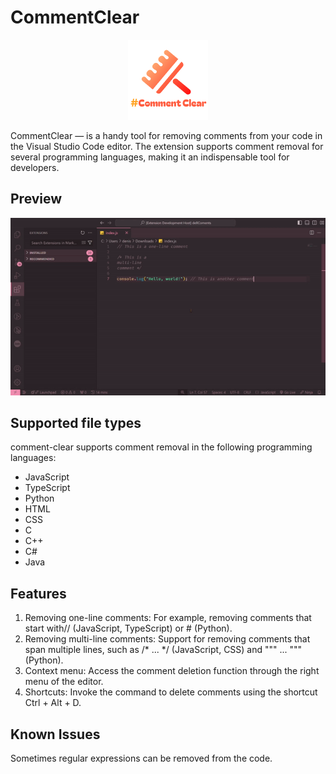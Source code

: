 # CommentClear

<div align=center>

![logo](https://github.com/DenisGas/comment-clear/blob/main/assets/icon.png?raw=true)

</div>

CommentClear — is a handy tool for removing comments from your code in the Visual Studio Code editor. The extension supports comment removal for several programming languages, making it an indispensable tool for developers.

## Preview

![Demo Video](https://github.com/DenisGas/comment-clear/blob/main/assets/demo.gif?raw=true)


## Supported file types

 comment-clear supports comment removal in the following programming languages:

- JavaScript
- TypeScript
- Python
- HTML
- CSS
- C
- C++
- C#
- Java

## Features

1. Removing one-line comments: For example, removing comments that start with// (JavaScript, TypeScript) or # (Python).
2. Removing multi-line comments: Support for removing comments that span multiple lines, such as /* ... */ (JavaScript, CSS) and """ ... """ (Python).
3. Context menu: Access the comment deletion function through the right menu of the editor.
4. Shortcuts: Invoke the command to delete comments using the shortcut Ctrl + Alt + D.

## Known Issues

Sometimes regular expressions can be removed from the code.
